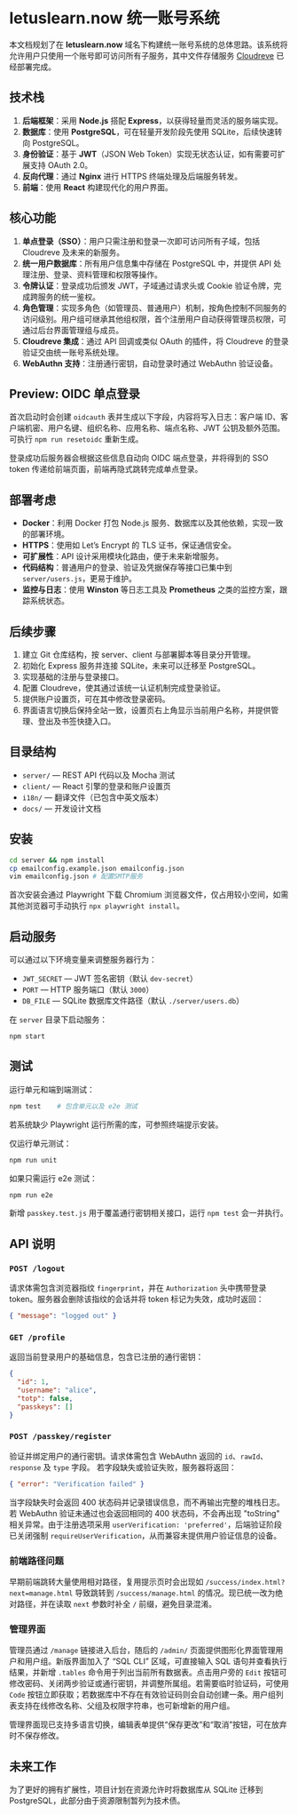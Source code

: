 # letuslearn.now 统一账号系统

本文档规划了在 **letuslearn.now** 域名下构建统一账号系统的总体思路。该系统将允许用户只使用一个账号即可访问所有子服务，其中文件存储服务 [Cloudreve](https://cloud.letuslearn.now) 已经部署完成。

## 技术栈

1. **后端框架**：采用 **Node.js** 搭配 **Express**，以获得轻量而灵活的服务端实现。
2. **数据库**：使用 **PostgreSQL**，可在轻量开发阶段先使用 SQLite，后续快速转向 PostgreSQL。
3. **身份验证**：基于 **JWT**（JSON Web Token）实现无状态认证，如有需要可扩展支持 OAuth 2.0。
4. **反向代理**：通过 **Nginx** 进行 HTTPS 终端处理及后端服务转发。
5. **前端**：使用 **React** 构建现代化的用户界面。

## 核心功能

1. **单点登录（SSO）**：用户只需注册和登录一次即可访问所有子域，包括 Cloudreve 及未来的新服务。
2. **统一用户数据库**：所有用户信息集中存储在 PostgreSQL 中，并提供 API 处理注册、登录、资料管理和权限等操作。
3. **令牌认证**：登录成功后颁发 JWT，子域通过请求头或 Cookie 验证令牌，完成跨服务的统一鉴权。
4. **角色管理**：实现多角色（如管理员、普通用户）机制，按角色控制不同服务的访问级别。用户组可继承其他组权限，首个注册用户自动获得管理员权限，可通过后台界面管理组与成员。
5. **Cloudreve 集成**：通过 API 回调或类似 OAuth 的插件，将 Cloudreve 的登录验证交由统一账号系统处理。
6. **WebAuthn 支持**：注册通行密钥，自动登录时通过 WebAuthn 验证设备。

## Preview: OIDC 单点登录

首次启动时会创建 `oidcauth` 表并生成以下字段，内容将写入日志：客户端 ID、客户端机密、用户名键、组织名称、应用名称、端点名称、JWT 公钥及额外范围。可执行 `npm run resetoidc` 重新生成。

登录成功后服务器会根据这些信息自动向 OIDC 端点登录，并将得到的 SSO token 传递给前端页面，前端再隐式跳转完成单点登录。

## 部署考虑

- **Docker**：利用 Docker 打包 Node.js 服务、数据库以及其他依赖，实现一致的部署环境。
- **HTTPS**：使用如 Let’s Encrypt 的 TLS 证书，保证通信安全。
- **可扩展性**：API 设计采用模块化路由，便于未来新增服务。
- **代码结构**：普通用户的登录、验证及凭据保存等接口已集中到 `server/users.js`，更易于维护。
- **监控与日志**：使用 **Winston** 等日志工具及 **Prometheus** 之类的监控方案，跟踪系统状态。

## 后续步骤

1. 建立 Git 仓库结构，按 server、client 与部署脚本等目录分开管理。
2. 初始化 Express 服务并连接 SQLite，未来可以迁移至 PostgreSQL。
4. 实现基础的注册与登录接口。
5. 配置 Cloudreve，使其通过该统一认证机制完成登录验证。
6. 提供账户设置页，可在其中修改登录密码。
7. 界面语言切换后保持全站一致，设置页右上角显示当前用户名称，并提供管理、登出及书签快捷入口。

## 目录结构

- `server/` — REST API 代码以及 Mocha 测试
- `client/` — React 引擎的登录和账户设置页
- `i18n/` — 翻译文件（已包含中英文版本）
- `docs/` — 开发设计文档

## 安装

```bash
cd server && npm install
cp emailconfig.example.json emailconfig.json
vim emailconfig.json # 配置SMTP服务
```
首次安装会通过 Playwright 下载 Chromium 浏览器文件，仅占用较小空间，如需其他浏览器可手动执行 `npx playwright install`。

## 启动服务

可以通过以下环境变量来调整服务器行为：

- `JWT_SECRET` — JWT 签名密钥（默认 `dev-secret`）
- `PORT` — HTTP 服务端口（默认 `3000`）
- `DB_FILE` — SQLite 数据库文件路径（默认 `./server/users.db`）

在 `server` 目录下启动服务：

```bash
npm start
```

## 测试

运行单元和端到端测试：

```bash
npm test    # 包含单元以及 e2e 测试
```
若系统缺少 Playwright 运行所需的库，可参照终端提示安装。

仅运行单元测试：

```bash
npm run unit
```

如果只需运行 e2e 测试：

```bash
npm run e2e
```

新增 `passkey.test.js` 用于覆盖通行密钥相关接口，运行 `npm test` 会一并执行。

## API 说明

### `POST /logout`

请求体需包含浏览器指纹 `fingerprint`，并在 `Authorization` 头中携带登录 token。服务器会删除该指纹的会话并将 token 标记为失效，成功时返回：

```json
{ "message": "logged out" }
```

### `GET /profile`

返回当前登录用户的基础信息，包含已注册的通行密钥：

```json
{
  "id": 1,
  "username": "alice",
  "totp": false,
  "passkeys": []
}
```

### `POST /passkey/register`

验证并绑定用户的通行密钥。请求体需包含 WebAuthn 返回的 `id`、`rawId`、`response` 及 `type` 字段。
若字段缺失或验证失败，服务器将返回：

```json
{ "error": "Verification failed" }
```

当字段缺失时会返回 400 状态码并记录错误信息，而不再输出完整的堆栈日志。若 WebAuthn 验证未通过也会返回相同的 400 状态码，不会再出现 "toString" 相关异常。由于注册选项采用 `userVerification: 'preferred'`，后端验证阶段已关闭强制 `requireUserVerification`，从而兼容未提供用户验证信息的设备。
### 前端路径问题

早期前端跳转大量使用相对路径，复用提示页时会出现如 `/success/index.html?next=manage.html` 导致跳转到 `/success/manage.html` 的情况。现已统一改为绝对路径，并在读取 `next` 参数时补全 `/` 前缀，避免目录混淆。

### 管理界面

管理员通过 `/manage` 链接进入后台，随后的 `/admin/` 页面提供图形化界面管理用户和用户组。新版界面加入了 “SQL CLI” 区域，可直接输入 SQL 语句并查看执行结果，并新增 `.tables` 命令用于列出当前所有数据表。点击用户旁的 `Edit` 按钮可修改密码、关闭两步验证或通行密钥，并调整所属组。若需要临时验证码，可使用 `Code` 按钮立即获取；若数据库中不存在有效验证码则会自动创建一条。用户组列表支持在线修改名称、父组及权限字符串，也可新增新的用户组。

管理界面现已支持多语言切换，编辑表单提供“保存更改”和“取消”按钮，可在放弃时不保存修改。


## 未来工作

为了更好的拥有扩展性，项目计划在资源允许时将数据库从 SQLite 迁移到 PostgreSQL，此部分由于资源限制暂列为技术债。
